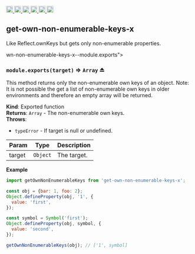 <a
  href="https://travis-ci.org/Xotic750/get-own-non-enumerable-keys-x"
  title="Travis status">
<img
  src="https://travis-ci.org/Xotic750/get-own-non-enumerable-keys-x.svg?branch=master"
  alt="Travis status" height="18">
</a>
<a
  href="https://david-dm.org/Xotic750/get-own-non-enumerable-keys-x"
  title="Dependency status">
<img src="https://david-dm.org/Xotic750/get-own-non-enumerable-keys-x/status.svg"
  alt="Dependency status" height="18"/>
</a>
<a
  href="https://david-dm.org/Xotic750/get-own-non-enumerable-keys-x?type=dev"
  title="devDependency status">
<img src="https://david-dm.org/Xotic750/get-own-non-enumerable-keys-x/dev-status.svg"
  alt="devDependency status" height="18"/>
</a>
<a
  href="https://badge.fury.io/js/get-own-non-enumerable-keys-x"
  title="npm version">
<img src="https://badge.fury.io/js/get-own-non-enumerable-keys-x.svg"
  alt="npm version" height="18">
</a>
<a
  href="https://www.jsdelivr.com/package/npm/get-own-non-enumerable-keys-x"
  title="jsDelivr hits">
<img src="https://data.jsdelivr.com/v1/package/npm/get-own-non-enumerable-keys-x/badge?style=rounded"
  alt="jsDelivr hits" height="18">
</a>
<a
  href="https://bettercodehub.com/results/Xotic750/get-own-non-enumerable-keys-x"
  title="bettercodehub score">
<img src="https://bettercodehub.com/edge/badge/Xotic750/get-own-non-enumerable-keys-x?branch=master"
  alt="bettercodehub score" height="18">
</a>

<a name="module_get-own-non-enumerable-keys-x"></a>

## get-own-non-enumerable-keys-x

Like Reflect.ownKeys but gets only non-enumerable properties.

wn-non-enumerable-keys-x--module.exports"></a>

### `module.exports(target)` ⇒ <code>Array</code> ⏏

This method returns only the non-enumerable own keys of an object.
Note: It is not possible the get a list of non-enumerable own keys in older
environments and therefore an empty array will be returned.

**Kind**: Exported function  
**Returns**: <code>Array</code> - The non-enumerable own keys.  
**Throws**:

- <code>typeError</code> - If target is null or undefined.

| Param  | Type                | Description |
| ------ | ------------------- | ----------- |
| target | <code>Object</code> | The target. |

**Example**

```js
import getOwnNonEnumerableKeys from 'get-own-non-enumerable-keys-x';

const obj = {bar: 1, foo: 2};
Object.defineProperty(obj, '1', {
  value: 'first',
});

const symbol = Symbol('first');
Object.defineProperty(obj, symbol, {
  value: 'second',
});

getOwnNonEnumerableKeys(obj); // ['1', symbol]
```

